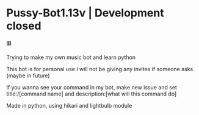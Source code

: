 # Pussy-Bot1.13v | Development closed
🟥

Trying to make my own music bot and learn python

This bot is for personal use I will not be giving any invites if someone asks (maybe in future)

If you wanna see your command in my bot, make new issue and set title:/[command name] and description:[what will this command do]

Made in python, using hikari and lightbulb module
